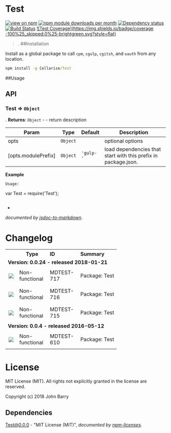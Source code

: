 # Test
[![view on npm](http://img.shields.io/npm/v/Test.svg?style=flat)](https://www.npmjs.org/package/Test)
[![npm module downloads per month](http://img.shields.io/npm/dm/Test.svg?style=flat)](https://www.npmjs.org/package/Test)
[![Dependency status](https://david-dm.org/Cellarise/Test.svg?style=flat)](https://david-dm.org/Cellarise/Test)
[![Build Status](https://travis-ci.org/Cellarise/Test.svg?branch=master)](https://travis-ci.org/Cellarise/Test)
[![Test Coverage](https://img.shields.io/badge/coverage -100%25_skipped:0%25-brightgreen.svg?style=flat)](https://www.npmjs.org/package/Test)

> .
##Installation

Install as a global package to call `cpm`, `cgulp`, `cgitsh`, and `oauth` from any location.

```cmd
npm install -g Cellarise/Test
```


##Usage 


## API
<a name="module_Test"></a>

### Test ⇒ <code>Object</code>
.
**Returns**: <code>Object</code> - - return description  

| Param | Type | Default | Description |
| --- | --- | --- | --- |
| opts | <code>Object</code> |  | optional options |
| [opts.modulePrefix] | <code>Object</code> | <code>&#x27;gulp-&#x27;</code> | load dependencies that start with this prefix in package.json. |

**Example**  
```none
Usage:
```
var Test = require('Test');
```

```

-

*documented by [jsdoc-to-markdown](https://github.com/75lb/jsdoc-to-markdown)*.
# Changelog

<table style="width:100%;border-spacing:0px;border-collapse:collapse;margin:0px;padding:0px;border-width:0px;">
  <tr>
    <th style="width:20px;text-align:center;"></th>
    <th style="width:80px;text-align:center;">Type</th>
    <th style="width:80px;text-align:left;">ID</th>
    <th style="text-align:left;">Summary</th>
  </tr>
    
<tr>
        <td colspan=4><strong>Version: 0.0.24 - released 2018-01-21</strong></td>
      </tr>
        
<tr>
            <td style="width:20px;padding:0;margin:0;text-align:center;"><img src="https://jira.cellarise.com:80/secure/viewavatar?size=xsmall&amp;avatarId=10413&amp;avatarType=issuetype"/></td>
            <td style="width:80px;text-align:left;">Non-functional</td>
            <td style="width:80px;text-align:left;">MDTEST-717</td>
            <td><p>Package: Test</p><p></p></td>
          </tr>
        
<tr>
            <td style="width:20px;padding:0;margin:0;text-align:center;"><img src="https://jira.cellarise.com:80/secure/viewavatar?size=xsmall&amp;avatarId=10413&amp;avatarType=issuetype"/></td>
            <td style="width:80px;text-align:left;">Non-functional</td>
            <td style="width:80px;text-align:left;">MDTEST-716</td>
            <td><p>Package: Test</p><p></p></td>
          </tr>
        
<tr>
            <td style="width:20px;padding:0;margin:0;text-align:center;"><img src="https://jira.cellarise.com:80/secure/viewavatar?size=xsmall&amp;avatarId=10413&amp;avatarType=issuetype"/></td>
            <td style="width:80px;text-align:left;">Non-functional</td>
            <td style="width:80px;text-align:left;">MDTEST-715</td>
            <td><p>Package: Test</p><p></p></td>
          </tr>
        

<tr>
        <td colspan=4><strong>Version: 0.0.4 - released 2016-05-12</strong></td>
      </tr>
        
<tr>
            <td style="width:20px;padding:0;margin:0;text-align:center;"><img src="https://jira.cellarise.com:80/secure/viewavatar?size=xsmall&amp;avatarId=10413&amp;avatarType=issuetype"/></td>
            <td style="width:80px;text-align:left;">Non-functional</td>
            <td style="width:80px;text-align:left;">MDTEST-610</td>
            <td><p>Package: Test</p><p></p></td>
          </tr>
        

</table>

# License

MIT License (MIT). All rights not explicitly granted in the license are reserved.

Copyright (c) 2018 John Barry
## Dependencies
[Test@0.0.0](&quot;https://github.com/Cellarise/Test&quot;) - &quot;MIT License (MIT)&quot;, 
*documented by [npm-licenses](http://github.com/AceMetrix/npm-license.git)*.

